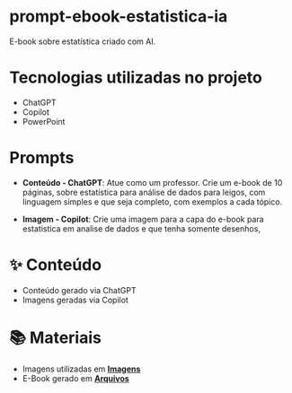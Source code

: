 # prompt-ebook-estatistica-ia
E-book sobre estatística criado com AI.

# Tecnologias utilizadas no projeto
- ChatGPT 
- Copilot 
- PowerPoint 

# Prompts

- **Conteúdo - ChatGPT**: Atue como um professor. Crie um e-book de 10 páginas, sobre estatística para análise de dados para leigos, com linguagem simples e que seja completo, com exemplos a cada tópico.
  
- **Imagem - Copilot**: Crie uma imagem para a capa do e-book para estatistica em analise de dados e que tenha somente desenhos,
  
# ✨ Conteúdo
- Conteúdo gerado via ChatGPT
- Imagens geradas via Copilot
  
# 📚 Materiais
- Imagens utilizadas em  [**Imagens**](https://github.com/CarlosABC29/prompt-ebook-estatistica-ia/tree/main/imagens)
- E-Book gerado em [**Arquivos**](https://github.com/CarlosABC29/prompt-ebook-estatistica-ia/tree/main/arquivos)
